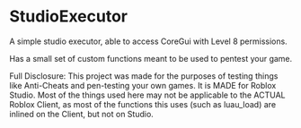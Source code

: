 # StudioExecutor

A simple studio executor, able to access CoreGui with Level 8 permissions.

Has a small set of custom functions meant to be used to pentest your game.

Full Disclosure: This project was made for the purposes of testing things like Anti-Cheats and pen-testing your own games. It is MADE for Roblox Studio. Most of the things used here may not be applicable to the ACTUAL Roblox Client, as most of the functions this uses (such as luau_load) are inlined on the Client, but not on Studio.